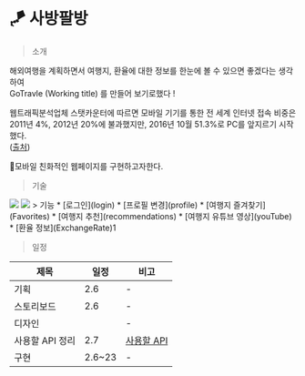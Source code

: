 # 🪁 사방팔방
> 소개

해외여행을 계획하면서 여행지, 환율에 대한 정보를 한눈에 볼 수 있으면 좋겠다는 생각하여  
GoTravle (Working title) 를 만들어 보기로했다 !  
  
웹트래픽분석업체 스탯카운터에 따르면 모바일 기기를 통한 전 세계 인터넷 접속 비중은 2011년 4%, 2012년 20%에 불과했지만, 2016년 10월 51.3%로 PC를 앞지르기 시작했다.  
([출처](https://biz.chosun.com/it-science/ict/2023/06/07/72W3JB4UAVHEHOB6PHFKM5SBKA/)) 

모바일 친화적인 웹페이지를 구현하고자한다.  

> 기술
<img src="https://img.shields.io/badge/Next.js-000000?style=for-the-badge&logo=Next.js&logoColor=white">
<img src="https://img.shields.io/badge/firebase-FFCA28?style=for-the-badge&logo=firebase&logoColor=white">
> 기능
* [로그인](login)
* [프로필 변경](profile)
* [여행지 즐겨찾기](Favorites)
* [여행지 추천](recommendations)
* [여행지 유튜브 영상](youTube)
* [환율 정보](ExchangeRate)1

> 일정

|제목|일정|비고|
|------|---|---|
|기획|2.6|-|
|스토리보드|2.6|-|
|디자인||-|
|사용할 API 정리|2.7|[사용할 API](useAPI)|
|구현|2.6~23|-|
